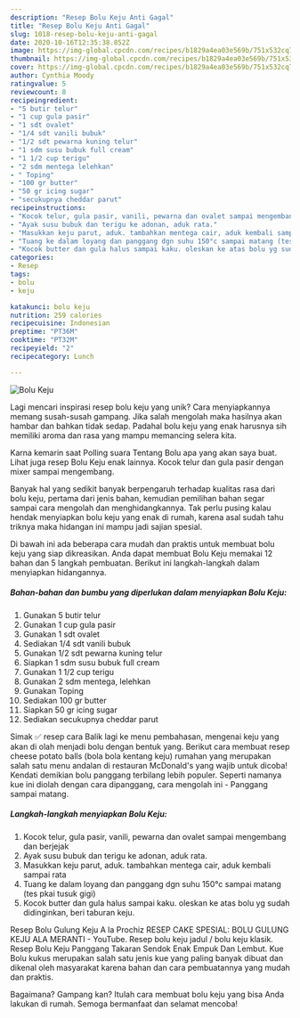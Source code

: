 ```yaml
---
description: "Resep Bolu Keju Anti Gagal"
title: "Resep Bolu Keju Anti Gagal"
slug: 1018-resep-bolu-keju-anti-gagal
date: 2020-10-16T12:35:38.852Z
image: https://img-global.cpcdn.com/recipes/b1829a4ea03e569b/751x532cq70/bolu-keju-foto-resep-utama.jpg
thumbnail: https://img-global.cpcdn.com/recipes/b1829a4ea03e569b/751x532cq70/bolu-keju-foto-resep-utama.jpg
cover: https://img-global.cpcdn.com/recipes/b1829a4ea03e569b/751x532cq70/bolu-keju-foto-resep-utama.jpg
author: Cynthia Moody
ratingvalue: 5
reviewcount: 8
recipeingredient:
- "5 butir telur"
- "1 cup gula pasir"
- "1 sdt ovalet"
- "1/4 sdt vanili bubuk"
- "1/2 sdt pewarna kuning telur"
- "1 sdm susu bubuk full cream"
- "1 1/2 cup terigu"
- "2 sdm mentega lelehkan"
- " Toping"
- "100 gr butter"
- "50 gr icing sugar"
- "secukupnya cheddar parut"
recipeinstructions:
- "Kocok telur, gula pasir, vanili, pewarna dan ovalet sampai mengembang dan berjejak"
- "Ayak susu bubuk dan terigu ke adonan, aduk rata."
- "Masukkan keju parut, aduk. tambahkan mentega cair, aduk kembali sampai rata"
- "Tuang ke dalam loyang dan panggang dgn suhu 150°c sampai matang (tes pkai tusuk gigi)"
- "Kocok butter dan gula halus sampai kaku. oleskan ke atas bolu yg sudah didinginkan, beri taburan keju."
categories:
- Resep
tags:
- bolu
- keju

katakunci: bolu keju 
nutrition: 259 calories
recipecuisine: Indonesian
preptime: "PT36M"
cooktime: "PT32M"
recipeyield: "2"
recipecategory: Lunch

---
```



![Bolu Keju](https://img-global.cpcdn.com/recipes/b1829a4ea03e569b/751x532cq70/bolu-keju-foto-resep-utama.jpg)

Lagi mencari inspirasi resep bolu keju yang unik? Cara menyiapkannya memang susah-susah gampang. Jika salah mengolah maka hasilnya akan hambar dan bahkan tidak sedap. Padahal bolu keju yang enak harusnya sih memiliki aroma dan rasa yang mampu memancing selera kita.

Karna kemarin saat Polling suara Tentang Bolu apa yang akan saya buat. Lihat juga resep Bolu Keju enak lainnya. Kocok telur dan gula pasir dengan mixer sampai mengembang.

Banyak hal yang sedikit banyak berpengaruh terhadap kualitas rasa dari bolu keju, pertama dari jenis bahan, kemudian pemilihan bahan segar sampai cara mengolah dan menghidangkannya. Tak perlu pusing kalau hendak menyiapkan bolu keju yang enak di rumah, karena asal sudah tahu triknya maka hidangan ini mampu jadi sajian spesial.


Di bawah ini ada beberapa cara mudah dan praktis untuk membuat bolu keju yang siap dikreasikan. Anda dapat membuat Bolu Keju memakai 12 bahan dan 5 langkah pembuatan. Berikut ini langkah-langkah dalam menyiapkan hidangannya.

<!--inarticleads1-->

##### Bahan-bahan dan bumbu yang diperlukan dalam menyiapkan Bolu Keju:

1. Gunakan 5 butir telur
1. Gunakan 1 cup gula pasir
1. Gunakan 1 sdt ovalet
1. Sediakan 1/4 sdt vanili bubuk
1. Gunakan 1/2 sdt pewarna kuning telur
1. Siapkan 1 sdm susu bubuk full cream
1. Gunakan 1 1/2 cup terigu
1. Gunakan 2 sdm mentega, lelehkan
1. Gunakan  Toping
1. Sediakan 100 gr butter
1. Siapkan 50 gr icing sugar
1. Sediakan secukupnya cheddar parut


Simak ✅ resep cara Balik lagi ke menu pembahasan, mengenai keju yang akan di olah menjadi bolu dengan bentuk yang. Berikut cara membuat resep cheese potato balls (bola bola kentang keju) rumahan yang merupakan salah satu menu andalan di restauran McDonald&#39;s yang wajib untuk dicoba! Kendati demikian bolu panggang terbilang lebih populer. Seperti namanya kue ini diolah dengan cara dipanggang, cara mengolah ini - Panggang sampai matang. 

<!--inarticleads2-->

##### Langkah-langkah menyiapkan Bolu Keju:

1. Kocok telur, gula pasir, vanili, pewarna dan ovalet sampai mengembang dan berjejak
1. Ayak susu bubuk dan terigu ke adonan, aduk rata.
1. Masukkan keju parut, aduk. tambahkan mentega cair, aduk kembali sampai rata
1. Tuang ke dalam loyang dan panggang dgn suhu 150°c sampai matang (tes pkai tusuk gigi)
1. Kocok butter dan gula halus sampai kaku. oleskan ke atas bolu yg sudah didinginkan, beri taburan keju.


Resep Bolu Gulung Keju A la Prochiz RESEP CAKE SPESIAL: BOLU GULUNG KEJU ALA MERANTI - YouTube. Resep bolu keju jadul / bolu keju klasik. Resep Bolu Keju Panggang Takaran Sendok Enak Empuk Dan Lembut. Kue Bolu kukus merupakan salah satu jenis kue yang paling banyak dibuat dan dikenal oleh masyarakat karena bahan dan cara pembuatannya yang mudah dan praktis. 

Bagaimana? Gampang kan? Itulah cara membuat bolu keju yang bisa Anda lakukan di rumah. Semoga bermanfaat dan selamat mencoba!
